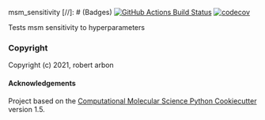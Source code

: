 msm_sensitivity
[//]: # (Badges)
[![GitHub Actions Build Status](https://github.com/REPLACE_WITH_OWNER_ACCOUNT/msm_sensitivity/workflows/CI/badge.svg)](https://github.com/REPLACE_WITH_OWNER_ACCOUNT/msm_sensitivity/actions?query=workflow%3ACI)
[![codecov](https://codecov.io/gh/REPLACE_WITH_OWNER_ACCOUNT/msm_sensitivity/branch/master/graph/badge.svg)](https://codecov.io/gh/REPLACE_WITH_OWNER_ACCOUNT/msm_sensitivity/branch/master)


Tests msm sensitivity to hyperparameters

### Copyright

Copyright (c) 2021, robert arbon


#### Acknowledgements
 
Project based on the 
[Computational Molecular Science Python Cookiecutter](https://github.com/molssi/cookiecutter-cms) version 1.5.
